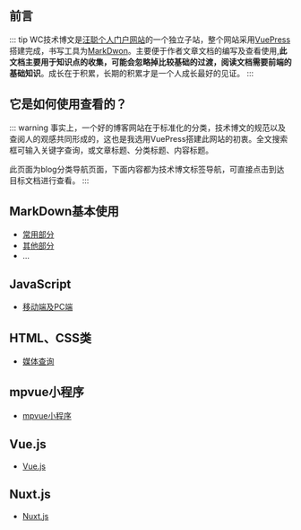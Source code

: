 ## 前言

::: tip
WC技术博文是[汪聪个人门户网站](http://wangcong.wang/)的一个独立子站，整个网站采用[VuePress](http://vuepress.vuejs.org/)搭建完成，书写工具为[MarkDwon](http://markdown.cn/)。主要便于作者文章文档的编写及查看使用,**此文档主要用于知识点的收集，可能会忽略掉比较基础的过渡，阅读文档需要前端的基础知识**。成长在于积累，长期的积累才是一个人成长最好的见证。
:::

## 它是如何使用查看的？

::: warning
事实上，一个好的博客网站在于标准化的分类，技术博文的规范以及查阅人的观感共同形成的，这也是我选用VuePress搭建此网站的初衷。全文搜索框可输入关键字查询，或文章标题、分类标题、内容标题。

此页面为blog分类导航页面，下面内容都为技术博文标签导航，可直接点击到达目标文档进行查看。
:::

## MarkDown基本使用

* [常用部分](../blog/markDown.md#常用部分)
* [其他部分](../blog/markDown.md#其他部分)
* ...

## JavaScript
* [移动端及PC端](../blog/JavaScript.md#移动端及PC端)

## HTML、CSS类
* [媒体查询](../blog/H5C3.md#媒体查询)

## mpvue小程序
* [mpvue小程序](../blog/wxApplet.md#mpvue小程序)

## Vue.js
* [Vue.js](../blog/Vue.md#Vue.js)

## Nuxt.js
* [Nuxt.js](../blog/Nuxt.md#Nuxt.js)